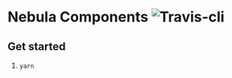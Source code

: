 # Nebula Components ![Travis-cli](https://travis-ci.org/rbrtsmith/nebula-components.svg?branch=master)

## Get started
1. `yarn`

